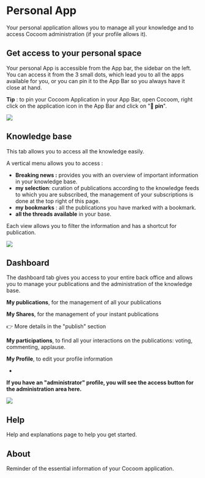 # Personal App

Your personal application allows you to manage all your knowledge and to access Cocoom administration (if your profile allows it).


## Get access to your personal space

Your personal App is accessible from the App bar, the sidebar on the left.
You can access it from the 3 small dots, which lead you to all the apps available for you, or you can pin it to the App Bar so you always have it close at hand.

**Tip** : to pin your Cocoom Application in your App Bar, open Cocoom, right click on the application icon in the App Bar and click on "**📌 pin**".


![](https://paper-attachments.dropbox.com/s_8894E2FBE9AD3017C65D16C51280436AF8E7C074199AC5F0B238D3A761969E33_1588955892618_pin-to-AppBar.png)











## Knowledge base

This tab allows you to access all the knowledge easily.

A vertical menu allows you to access :


- **Breaking news :**  provides you with an overview of important information in your knowledge base.
- **my selection**: curation of publications according to the knowledge feeds to which you are subscribed, the management of your subscriptions is done at the top right of this page.
- **my bookmarks** : all the publications you have marked with a bookmark.
- **all the threads available** in your base.

Each view allows you to filter the information and has a shortcut for publication.

![](https://paper-attachments.dropbox.com/s_8894E2FBE9AD3017C65D16C51280436AF8E7C074199AC5F0B238D3A761969E33_1589103887960_Plan+de+travail+46cocoom-guides-2.png)



## Dashboard

The dashboard tab gives you access to your entire back office and allows you to manage your publications and the administration of the knowledge base.

**My publications**, for the management of all your publications

**My Shares**, for the management of your instant publications

👉 More details in the "publish" section

**My participations**, to find all your interactions on the publications: voting, commenting, applause.

**My Profile**, to edit your profile information

+
**If you have an "administrator" profile, you will see the access button for the administration area here.**


![](https://paper-attachments.dropbox.com/s_8894E2FBE9AD3017C65D16C51280436AF8E7C074199AC5F0B238D3A761969E33_1589103942938_Plan+de+travail+47cocoom-guides-2.png)



## Help

Help and explanations page to help you get started.



## About

Reminder of the essential information of your Cocoom application.

